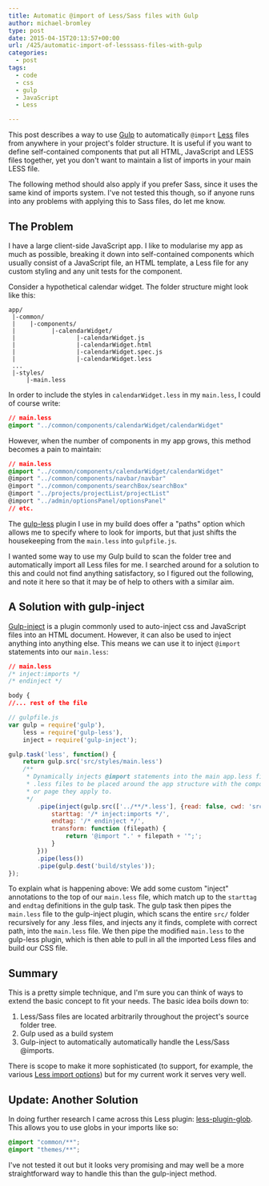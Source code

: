 ```yaml
---
title: Automatic @import of Less/Sass files with Gulp
author: michael-bromley
type: post
date: 2015-04-15T20:13:57+00:00
url: /425/automatic-import-of-lesssass-files-with-gulp
categories:
  - post
tags:
  - code
  - css
  - gulp
  - JavaScript
  - Less

---
```

This post describes a way to use [Gulp](http://gulpjs.com/) to automatically `@import` [Less](http://lesscss.org/) files from anywhere in your project's folder structure. It is useful if you want to define self-contained components that put all HTML, JavaScript and LESS files together, yet you don't want to maintain a list of imports in your main LESS file.

The following method should also apply if you prefer Sass, since it uses the same kind of imports system. I've not tested this though, so if anyone runs into any problems with applying this to Sass files, do let me know.

## The Problem

I have a large client-side JavaScript app. I like to modularise my app as much as possible, breaking it down into self-contained components which usually consist of a JavaScript file, an HTML template, a Less file for any custom styling and any unit tests for the component.

Consider a hypothetical calendar widget. The folder structure might look like this:

```text
app/
 |-common/
 |    |-components/
 |          |-calendarWidget/
 |                 |-calendarWidget.js
 |                 |-calendarWidget.html
 |                 |-calendarWidget.spec.js
 |                 |-calendarWidget.less
 ...
 |-styles/
     |-main.less
```

In order to include the styles in `calendarWidget.less` in my `main.less`, I could of course write:

```css
// main.less
@import "../common/components/calendarWidget/calendarWidget"
```

However, when the number of components in my app grows, this method becomes a pain to maintain:

```css
// main.less
@import "../common/components/calendarWidget/calendarWidget"
@import "../common/components/navbar/navbar"
@import "../common/components/searchBox/searchBox"
@import "../projects/projectList/projectList"
@import "../admin/optionsPanel/optionsPanel"
// etc.
```

The [gulp-less](https://github.com/plus3network/gulp-less) plugin I use in my build does offer a "paths" option which allows me to specify where to look for imports, but that just shifts the housekeeping from the `main.less` into `gulpfile.js`.

I wanted some way to use my Gulp build to scan the folder tree and automatically import all Less files for me. I searched around for a solution to this and could not find anything satisfactory, so I figured out the following, and note it here so that it may be of help to others with a similar aim.

## A Solution with gulp-inject

[Gulp-inject](https://github.com/klei/gulp-inject) is a plugin commonly used to auto-inject css and JavaScript files into an HTML document. However, it can also be used to inject anything into anything else. This means we can use it to inject `@import` statements into our `main.less`:

```css
// main.less
/* inject:imports */
/* endinject */

body {
//... rest of the file
```

```JavaScript
// gulpfile.js
var gulp = require('gulp'),
    less = require('gulp-less'),
    inject = require('gulp-inject');

gulp.task('less', function() {
    return gulp.src('src/styles/main.less')
    /**
     * Dynamically injects @import statements into the main app.less file, allowing
     * .less files to be placed around the app structure with the component
     * or page they apply to.
     */
        .pipe(inject(gulp.src(['../**/*.less'], {read: false, cwd: 'src/styles/'}), {
            starttag: '/* inject:imports */',
            endtag: '/* endinject */',
            transform: function (filepath) {
                return '@import ".' + filepath + '";';
            }
        }))
        .pipe(less())
        .pipe(gulp.dest('build/styles'));
});
```

To explain what is happening above: We add some custom "inject" annotations to the top of our `main.less` file, which match up to the `starttag` and `endtag` definitions in the gulp task. The gulp task then pipes the `main.less` file to the gulp-inject plugin, which scans the entire `src/` folder recursively for any .less files, and injects any it finds, complete with correct path, into the `main.less` file. We then pipe the modified `main.less` to the gulp-less plugin, which is then able to pull in all the imported Less files and build our CSS file.

## Summary

This is a pretty simple technique, and I'm sure you can think of ways to extend the basic concept to fit your needs. The basic idea boils down to:

  1. Less/Sass files are located arbitrarily throughout the project's source folder tree.
  2. Gulp used as a build system
  3. Gulp-inject to automatically automatically handle the Less/Sass @imports.

There is scope to make it more sophisticated (to support, for example, the various [Less import options](http://lesscss.org/features/#import-options)) but for my current work it serves very well.

## Update: Another Solution

In doing further research I came across this Less plugin: [less-plugin-glob](https://github.com/just-boris/less-plugin-glob). This allows you to use globs in your imports like so:

```css
@import "common/**";
@import "themes/**";
```

I've not tested it out but it looks very promising and may well be a more straightforward way to handle this than the gulp-inject method.